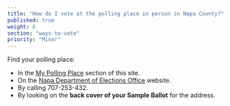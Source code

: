 ```yaml
---
title: "How do I vote at the polling place in person in Napa County?"
published: true
weight: 6
section: "ways-to-vote"
priority: "Minor"
---
```


Find your polling place:  
- In the [My Polling Place](#section-my-polling-place) section of this site.  
- On the [Napa Department of Elections Office](http://www.countyofnapa.org/Elections/FAQ/) website.  
- By calling 707-253-432.  
- By looking on the **back cover of your Sample Ballot** for the address.  
